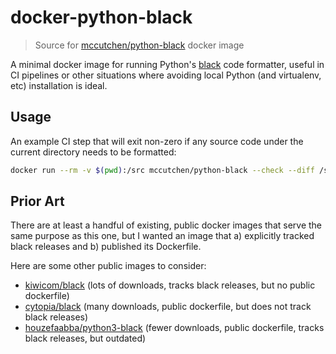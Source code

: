 # docker-python-black

> Source for [mccutchen/python-black][] docker image

A minimal docker image for running Python's [black] code formatter, useful in
CI pipelines or other situations where avoiding local Python (and virtualenv,
etc) installation is ideal.

## Usage

An example CI step that will exit non-zero if any source code under the current
directory needs to be formatted:

```bash
docker run --rm -v $(pwd):/src mccutchen/python-black --check --diff /src
```

## Prior Art

There are at least a handful of existing, public docker images that serve the
same purpose as this one, but I wanted an image that a) explicitly tracked
black releases and b) published its Dockerfile.

Here are some other public images to consider:

- [kiwicom/black][] (lots of downloads, tracks black releases, but no public dockerfile)
- [cytopia/black][] (many downloads, public dockerfile, but does not track black releases)
- [houzefaabba/python3-black][] (fewer downloads, public dockerfile, tracks black releases, but outdated)

[black]: https://github.com/psf/black
[mccutchen/python-black]: https://hub.docker.com/r/mccutchen/python-black
[kiwicom/black]: https://hub.docker.com/r/kiwicom/black
[cytopia/black]: https://hub.docker.com/r/cytopia/black
[houzefaabba/python3-black]: https://hub.docker.com/r/houzefaabba/python3-black
